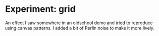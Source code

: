 <!--
  date: 2014-04-24
  modified: 2015-10-25
  slug: experiment-grid
  type: post
  tags: Perlin Noise, cool shit, experiment
  thumbnail: experiments/ocalhost_7047_experiment-grid.jpg
  related: experiment-*
-->

# Experiment: grid

<p>An effect I saw somewhere in an oldschool demo and tried to reproduce using canvas patterns. I added a bit of Perlin noise to make it more lively.</p>
<p><!--more--></p>
<pre><code data-language="javascript" data-src="/static/experiment/grid.js"></code></pre>
